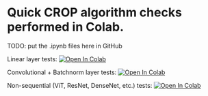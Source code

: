 # Quick CROP algorithm checks performed in Colab.

TODO: put the .ipynb files here in GitHub

Linear layer tests: [![Open In Colab](https://colab.research.google.com/assets/colab-badge.svg)](https://colab.research.google.com/drive/16rvgh9spp9vxul2dyBmvqHN4Ql7yPODx)

Convolutional + Batchnorm layer tests: [![Open In Colab](https://colab.research.google.com/assets/colab-badge.svg)](https://colab.research.google.com/drive/1CBizVT1l0HP6eiVdWTyg4UqduSW51nxN)

Non-sequential (ViT, ResNet, DenseNet, etc.) tests: [![Open In Colab](https://colab.research.google.com/assets/colab-badge.svg)](https://colab.research.google.com/drive/1CBizVT1l0HP6eiVdWTyg4UqduSW51nxN)
